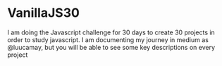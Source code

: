 # VanillaJS30
I am doing the Javascript challenge for 30 days to create 30 projects in order to study javascript. I am documenting my journey in medium as @luucamay, but you will be able to see some key descriptions on every project

